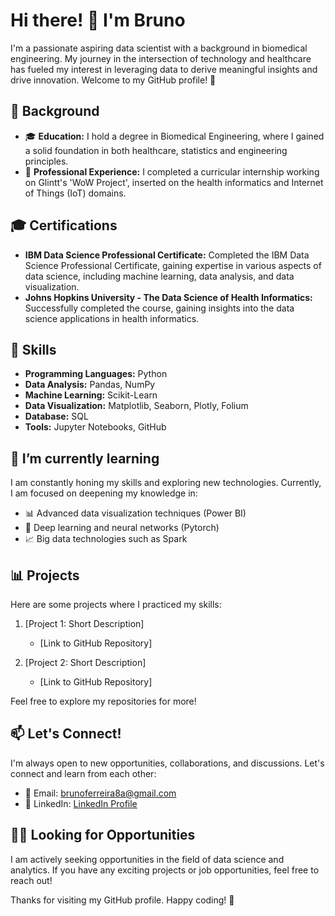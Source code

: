 # Hi there! 👋 I'm Bruno

I'm a passionate aspiring data scientist with a background in biomedical engineering. My journey in the intersection of technology and healthcare has fueled my interest in leveraging data to derive meaningful insights and drive innovation. Welcome to my GitHub profile! 🚀

## 🔬 Background

- 🎓 **Education:** I hold a degree in Biomedical Engineering, where I gained a solid foundation in both healthcare, statistics and engineering principles.
- 💼 **Professional Experience:** I completed a curricular internship working on Glintt's 'WoW Project', inserted on the health informatics and Internet of Things (IoT) domains.

## 🎓 Certifications

- **IBM Data Science Professional Certificate:** Completed the IBM Data Science Professional Certificate, gaining expertise in various aspects of data science, including machine learning, data analysis, and data visualization.
- **Johns Hopkins University - The Data Science of Health Informatics:** Successfully completed the course, gaining insights into the data science applications in health informatics.

## 🚀 Skills

- **Programming Languages:** Python
- **Data Analysis:** Pandas, NumPy
- **Machine Learning:** Scikit-Learn
- **Data Visualization:** Matplotlib, Seaborn, Plotly, Folium
- **Database:** SQL
- **Tools:** Jupyter Notebooks, GitHub

## 🌱 I’m currently learning

I am constantly honing my skills and exploring new technologies. Currently, I am focused on deepening my knowledge in:

- 📊 Advanced data visualization techniques (Power BI)
- 🤖 Deep learning and neural networks (Pytorch)
- 📈 Big data technologies such as Spark

## 📊 Projects

Here are some projects where I practiced my skills:

1. [Project 1: Short Description]
   - [Link to GitHub Repository]

2. [Project 2: Short Description]
   - [Link to GitHub Repository]

Feel free to explore my repositories for more!

## 📫 Let's Connect!

I'm always open to new opportunities, collaborations, and discussions. Let's connect and learn from each other:

- 📧 Email: brunoferreira8a@gmail.com
- 💼 LinkedIn: [LinkedIn Profile]([https://www.linkedin.com/in/yourlinkedinprofile/](https://www.linkedin.com/in/brunof99/))

## 👩‍💻 Looking for Opportunities

I am actively seeking opportunities in the field of data science and analytics. If you have any exciting projects or job opportunities, feel free to reach out!

Thanks for visiting my GitHub profile. Happy coding! 🚀
